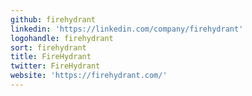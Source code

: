 ```yaml
---
github: firehydrant
linkedin: 'https://linkedin.com/company/firehydrant'
logohandle: firehydrant
sort: firehydrant
title: FireHydrant
twitter: FireHydrant
website: 'https://firehydrant.com/'
---
```

